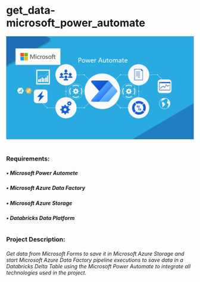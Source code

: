 # get_data-microsoft_power_automate

![alt text](power_automate.jpg)
#
### Requirements:
##### • Microsoft Power Automete
##### • Microsoft Azure Data Factory
##### • Microsoft Azure Storage
##### • Databricks Data Platform
#
### Project Description:
###### Get data from Microsoft Forms to save it in Microsoft Azure Storage and start Microsoft Azure Data Factory pipeline executions to save data in a Databricks Delta Table using the Microsoft Power Automate to integrate all technologies used in the project.
